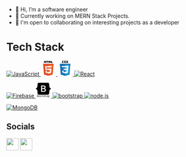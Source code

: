 *   👋 Hi, I’m a software engineer
*   🧠 Currently working on MERN Stack Projects.
*   🤝 I'm open to collaborating on interesting projects as a developer


# Tech Stack
<p align="left">
  <a href="https://developer.mozilla.org/en-US/docs/Web/JavaScript" target="_blank" rel="noreferrer">
    <img src="https://raw.githubusercontent.com/danielcranney/readme-generator/main/public/icons/skills/javascript-colored.svg" width="36" height="36" alt="JavaScript" />
  </a>
   <a href="https://www.w3.org/html/" target="_blank" rel="noreferrer">
      <img src="https://raw.githubusercontent.com/devicons/devicon/master/icons/html5/html5-original-wordmark.svg" alt="html5" width="40" height="40"/> 
    </a>
  <a href="https://www.w3schools.com/css/" target="_blank" rel="noreferrer"> 
      <img src="https://raw.githubusercontent.com/devicons/devicon/master/icons/css3/css3-original-wordmark.svg" alt="css3" width="40" height="40"/>
  <a href="https://reactjs.org/" target="_blank" rel="noreferrer">
    <img src="https://raw.githubusercontent.com/danielcranney/readme-generator/main/public/icons/skills/react-colored.svg" width="36" height="36" alt="React" />
  </a>
</p>
<p>
  <a href="https://firebase.google.com/" target="_blank" rel="noreferrer">
    <img src="https://www.tomaslukes.com/assets/images/icons/tech/firebase-colored.svg" width="36" height="36" alt="Firebase" />
  </a>
  <a href="https://getbootstrap.com" target="_blank" rel="noreferrer">
      <img src="https://raw.githubusercontent.com/devicons/devicon/master/icons/bootstrap/bootstrap-plain-wordmark.svg" alt="bootstrap" width="40" height="40"/> 
  </a>
  <a href="https://git-scm.com/" target="_blank" rel="noreferrer">
      <img src="https://upload.wikimedia.org/wikipedia/commons/thumb/3/3f/Git_icon.svg/2048px-Git_icon.svg.png" alt="bootstrap" width="40" height="40"/> 
  </a>
  <a href="https://nodejs.org/en" target="_blank" rel="noreferrer">
      <img src="https://nodejs.org/static/images/logo.svg" alt="node.js" width="40" height="40"/> 
  </a>
</p>

<p>
  <a href="https://www.mongodb.com/atlas/database" target="_blank" rel="noreferrer">
    <img src="https://avatars.githubusercontent.com/u/45120?s=200&v=4" width="40" height="40" alt="MongoDB" />
  </a>
</p>

</p>

## Socials
<p align="left"> 
  <a href="https://www.github.com/ameynahfr" target="_blank" rel="noreferrer"><img src="https://raw.githubusercontent.com/danielcranney/readme-generator/main/public/icons/socials/github.svg" width="32" height="32" /></a>
  <a href="https://www.linkedin.com/in/ameynahfr/" target="_blank" rel="noreferrer"><img src="https://raw.githubusercontent.com/danielcranney/readme-generator/main/public/icons/socials/linkedin.svg" width="32" height="32" /></a>
</p>
